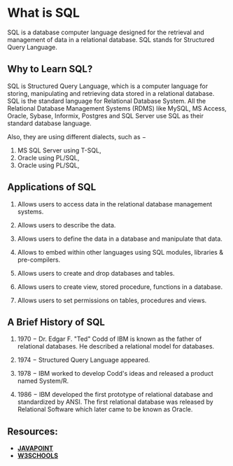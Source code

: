 # What is SQL 

SQL is a database computer language designed for the retrieval and management of data in a relational database.
SQL stands for Structured Query Language.


## Why to Learn SQL?

SQL is Structured Query Language, which is a computer language for storing, manipulating and retrieving data stored in a relational database.
SQL is the standard language for Relational Database System.
All the Relational Database Management Systems (RDMS) like MySQL, MS Access, Oracle, Sybase, Informix, 
Postgres and SQL Server use SQL as their standard database language.

Also, they are using different dialects, such as −

1. MS SQL Server using T-SQL,
2. Oracle using PL/SQL,
3. Oracle using PL/SQL,



## Applications of SQL

1. Allows users to access data in the relational database management systems.

2. Allows users to describe the data.

3. Allows users to define the data in a database and manipulate that data.

4. Allows to embed within other languages using SQL modules, libraries & pre-compilers.

5. Allows users to create and drop databases and tables.

6. Allows users to create view, stored procedure, functions in a database.

7. Allows users to set permissions on tables, procedures and views.



## A Brief History of SQL

1. 1970 − Dr. Edgar F. "Ted" Codd of IBM is known as the father of relational databases. He described a relational model for databases.

2. 1974 − Structured Query Language appeared.

3. 1978 − IBM worked to develop Codd's ideas and released a product named System/R.

4. 1986 − IBM developed the first prototype of relational database and standardized by ANSI. 
          The first relational database was released by Relational Software which later came to be known as Oracle.



## **Resources:**

* [**JAVAPOINT**](https://www.javatpoint.com/sql-tutorial)
* [**W3SCHOOLS**](https://www.w3schools.com/sql/)
